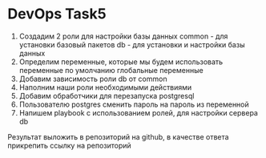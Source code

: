 # DevOps Task5
1. Создадим 2 роли для настройки базы данных
        common - для установки базовый пакетов
        db - для установки и настройки базы данных
2. Определим переменные, которые мы будем использовать
        переменные по умолчанию
        глобальные переменные
3. Добавим зависимость роли db от common
4. Наполним наши роли необходимыми действиями
5. Добавим обработчики для перезапуска postgresql
6. Пользователю postgres сменить пароль на пароль из переменной
7. Напишем playbook с использованием ролей, для настройки сервера db

Результат выложить в репозиторий на github, в качестве ответа прикрепить ссылку на репозиторий
